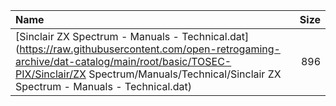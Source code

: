 |Name|Size|
|:---|---:|
|[Sinclair ZX Spectrum - Manuals - Technical.dat](https://raw.githubusercontent.com/open-retrogaming-archive/dat-catalog/main/root/basic/TOSEC-PIX/Sinclair/ZX Spectrum/Manuals/Technical/Sinclair ZX Spectrum - Manuals - Technical.dat)|896|
